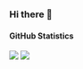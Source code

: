 ### Hi there 👋

#### GitHub Statistics
<img src="https://github-readme-stats.vercel.app/api?username=adityabhura&show_icons=true&count_private=true&theme=tokyonight">
<img src="https://github-readme-stats.vercel.app/api/top-langs/?username=adityabhura&langs_count=8&theme=tokyonight&layout=compact">

<!--
**adityabhura/adityabhura** is a ✨ _special_ ✨ repository because its `README.md` (this file) appears on your GitHub profile.

Here are some ideas to get you started:

- 🔭 I’m currently working on ...
- 🌱 I’m currently learning ...
- 👯 I’m looking to collaborate on ...
- 🤔 I’m looking for help with ...
- 💬 Ask me about ...
- 📫 How to reach me: ...
- 😄 Pronouns: ...
- ⚡ Fun fact: ...
-->
